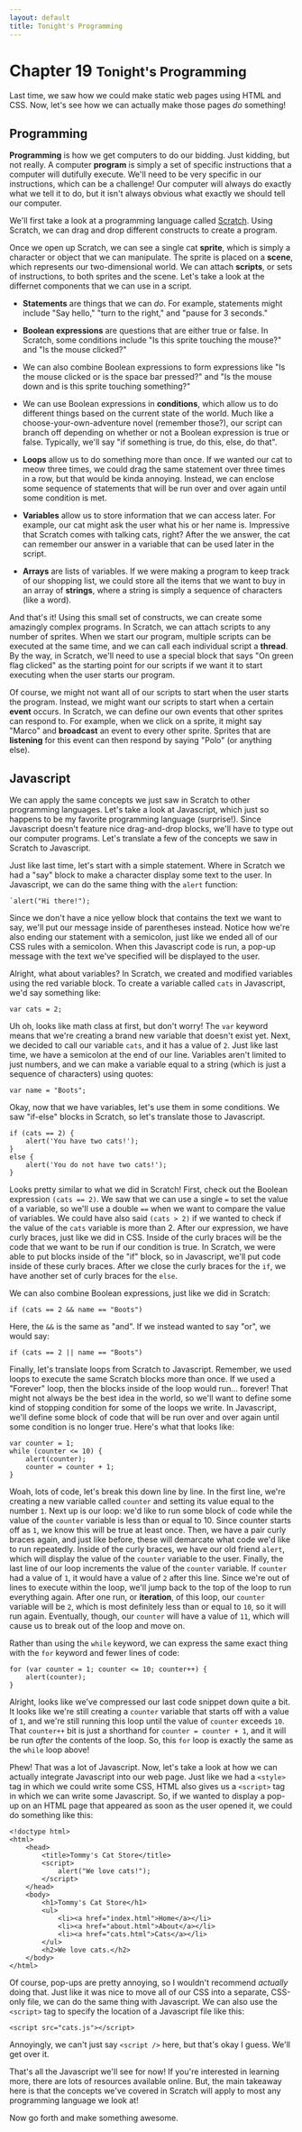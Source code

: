 ```yaml
---
layout: default
title: Tonight's Programming
---
```


<div class="page-header">
    <h1>Chapter 19 <small>Tonight's Programming</small></h1>
</div>

Last time, we saw how we could make static web pages using HTML and CSS. Now, let's see how we can actually make those pages _do_ something!

## Programming

**Programming** is how we get computers to do our bidding. Just kidding, but not really. A computer **program** is simply a set of specific instructions that a computer will dutifully execute. We'll need to be very specific in our instructions, which can be a challenge! Our computer will always do exactly what we tell it to do, but it isn't always obvious what exactly we should tell our computer.

We'll first take a look at a programming language called [Scratch](http://scratch.mit.edu). Using Scratch, we can drag and drop different constructs to create a program.

Once we open up Scratch, we can see a single cat **sprite**, which is simply a character or object that we can manipulate. The sprite is placed on a **scene**, which represents our two-dimensional world. We can attach **scripts**, or sets of instructions, to both sprites and the scene. Let's take a look at the differnet components that we can use in a script.

* **Statements** are things that we can _do_. For example, statements might include "Say hello," "turn to the right," and "pause for 3 seconds."

* **Boolean expressions** are questions that are either true or false. In Scratch, some conditions include "Is this sprite touching the mouse?" and "Is the mouse clicked?"

* We can also combine Boolean expressions to form expressions like "Is the mouse clicked or is the space bar pressed?" and "Is the mouse down and is this sprite touching something?"

* We can use Boolean expressions in **conditions**, which allow us to do different things based on the current state of the world. Much like a choose-your-own-adventure novel (remember those?), our script can branch off depending on whether or not a Boolean expression is true or false. Typically, we'll say "if something is true, do this, else, do that".

* **Loops** allow us to do something more than once. If we wanted our cat to meow three times, we could drag the same statement over three times in a row, but that would be kinda annoying. Instead, we can enclose some sequence of statements that will be run over and over again until some condition is met.

* **Variables** allow us to store information that we can access later. For example, our cat might ask the user what his or her name is. Impressive that Scratch comes with talking cats, right? After the we answer, the cat can remember our answer in a variable that can be used later in the script.

* **Arrays** are lists of variables. If we were making a program to keep track of our shopping list, we could store all the items that we want to buy in an array of **strings**, where a string is simply a sequence of characters (like a word).

And that's it! Using this small set of constructs, we can create some amazingly complex programs. In Scratch, we can attach scripts to any number of sprites. When we start our program, multiple scripts can be executed at the same time, and we can call each individual script a **thread**. By the way, in Scratch, we'll need to use a special block that says "On green flag clicked" as the starting point for our scripts if we want it to start executing when the user starts our program.

Of course, we might not want all of our scripts to start when the user starts the program. Instead, we might want our scripts to start when a certain **event** occurs. In Scratch, we can define our own events that other sprites can respond to. For example, when we click on a sprite, it might say "Marco" and **broadcast** an event to every other sprite. Sprites that are **listening** for this event can then respond by saying "Polo" (or anything else).

## Javascript

We can apply the same concepts we just saw in Scratch to other programming languages. Let's take a look at Javascript, which just so happens to be my favorite programming language (surprise!). Since Javascript doesn't feature nice drag-and-drop blocks, we'll have to type out our computer programs. Let's translate a few of the concepts we saw in Scratch to Javascript.

Just like last time, let's start with a simple statement. Where in Scratch we had a "say" block to make a character display some text to the user. In Javascript, we can do the same thing with the `alert` function:

    `alert("Hi there!");

Since we don't have a nice yellow block that contains the text we want to say, we'll put our message inside of parentheses instead. Notice how we're also ending our statement with a semicolon, just like we ended all of our CSS rules with a semicolon. When this Javascript code is run, a pop-up message with the text we've specified will be displayed to the user.

Alright, what about variables? In Scratch, we created and modified variables using the red variable block. To create a variable called `cats` in Javascript, we'd say something like:

    var cats = 2;

Uh oh, looks like math class at first, but don't worry! The `var` keyword means that we're creating a brand new variable that doesn't exist yet. Next, we decided to call our variable `cats`, and it has a value of `2`. Just like last time, we have a semicolon at the end of our line. Variables aren't limited to just numbers, and we can make a variable equal to a string (which is just a sequence of characters) using quotes:

    var name = "Boots";

Okay, now that we have variables, let's use them in some conditions. We saw "if-else" blocks in Scratch, so let's translate those to Javascript.

    if (cats == 2) {
        alert('You have two cats!');
    }
    else {
        alert('You do not have two cats!');
    }

Looks pretty similar to what we did in Scratch! First, check out the Boolean expression `(cats == 2)`. We saw that we can use a single `=` to set the value of a variable, so we'll use a double `==` when we want to compare the value of variables. We could have also said `(cats > 2)` if we wanted to check if the value of the `cats` variable is more than 2. After our expression, we have curly braces, just like we did in CSS. Inside of the curly braces will be the code that we want to be run if our condition is true. In Scratch, we were able to put blocks inside of the "if" block, so in Javascript, we'll put code inside of these curly braces. After we close the curly braces for the `if`, we have another set of curly braces for the `else`.

We can also combine Boolean expressions, just like we did in Scratch:

    if (cats == 2 && name == "Boots")

Here, the `&&` is the same as "and". If we instead wanted to say "or", we would say:

    if (cats == 2 || name == "Boots")

Finally, let's translate loops from Scratch to Javascript. Remember, we used loops to execute the same Scratch blocks more than once. If we used a "Forever" loop, then the blocks inside of the loop would run... forever! That might not always be the best idea in the world, so we'll want to define some kind of stopping condition for some of the loops we write. In Javascript, we'll define some block of code that will be run over and over again until some condition is no longer true. Here's what that looks like:

    var counter = 1;
    while (counter <= 10) {
        alert(counter);
        counter = counter + 1;
    }

Woah, lots of code, let's break this down line by line. In the first line, we're creating a new variable called `counter` and setting its value equal to the number `1`. Next up is our loop: we'd like to run some block of code while the value of the `counter` variable is less than or equal to 10. Since counter starts off as `1`, we know this will be true at least once. Then, we have a pair curly braces again, and just like before, these will demarcate what code we'd like to run repeatedly. Inside of the curly braces, we have our old friend `alert`, which will display the value of the `counter` variable to the user. Finally, the last line of our loop increments the value of the `counter` variable. If `counter` had a value of `1`, it would have a value of `2` after this line. Since we're out of lines to execute within the loop, we'll jump back to the top of the loop to run everything again. After one run, or **iteration**, of this loop, our `counter` variable will be `2`, which is most definitely less than or equal to `10`, so it will run again. Eventually, though, our `counter` will have a value of `11`, which will cause us to break out of the loop and move on.

Rather than using the `while` keyword, we can express the same exact thing with the `for` keyword and fewer lines of code:

    for (var counter = 1; counter <= 10; counter++) {
        alert(counter);
    }

Alright, looks like we've compressed our last code snippet down quite a bit. It looks like we're still creating a `counter` variable that starts off with a value of `1`, and we're still running this loop until the value of `counter` exceeds `10`. That `counter++` bit is just a shorthand for `counter = counter + 1`, and it will be run _after_ the contents of the loop. So, this `for` loop is exactly the same as the `while` loop above!

Phew! That was a lot of Javascript. Now, let's take a look at how we can actually integrate Javascript into our web page. Just like we had a `<style>` tag in which we could write some CSS, HTML also gives us a `<script>` tag in which we can write some Javascript. So, if we wanted to display a pop-up on an HTML page that appeared as soon as the user opened it, we could do something like this:

    <!doctype html>
    <html>
        <head>
            <title>Tommy's Cat Store</title>
            <script>
                alert("We love cats!");
            </script>
        </head>
        <body>
            <h1>Tommy's Cat Store</h1>
            <ul>
                <li><a href="index.html">Home</a></li>
                <li><a href="about.html">About</a></li>
                <li><a href="cats.html">Cats</a></li>
            </ul>
            <h2>We love cats.</h2>
        </body>
    </html>

Of course, pop-ups are pretty annoying, so I wouldn't recommend _actually_ doing that. Just like it was nice to move all of our CSS into a separate, CSS-only file, we can do the same thing with Javascript. We can also use the `<script>` tag to specify the location of a Javascript file like this:

    <script src="cats.js"></script>

Annoyingly, we can't just say `<script />` here, but that's okay I guess. We'll get over it.

That's all the Javascript we'll see for now! If you're interested in learning more, there are lots of resources available online. But, the main takeaway here is that the concepts we've covered in Scratch will apply to most any programming language we look at!

Now go forth and make something awesome.

